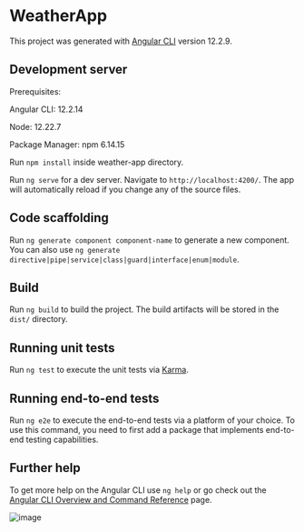 # WeatherApp

This project was generated with [Angular CLI](https://github.com/angular/angular-cli) version 12.2.9.

## Development server

Prerequisites: 

Angular CLI: 12.2.14

Node: 12.22.7

Package Manager: npm 6.14.15



Run `npm install` inside weather-app directory.

Run `ng serve` for a dev server. Navigate to `http://localhost:4200/`. The app will automatically reload if you change any of the source files.

## Code scaffolding

Run `ng generate component component-name` to generate a new component. You can also use `ng generate directive|pipe|service|class|guard|interface|enum|module`.

## Build

Run `ng build` to build the project. The build artifacts will be stored in the `dist/` directory.

## Running unit tests

Run `ng test` to execute the unit tests via [Karma](https://karma-runner.github.io).

## Running end-to-end tests

Run `ng e2e` to execute the end-to-end tests via a platform of your choice. To use this command, you need to first add a package that implements end-to-end testing capabilities.

## Further help

To get more help on the Angular CLI use `ng help` or go check out the [Angular CLI Overview and Command Reference](https://angular.io/cli) page.




![image](https://user-images.githubusercontent.com/17475256/146554699-bdf7bd12-06f5-4240-ae3c-613c5f80489f.png)

